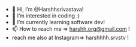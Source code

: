 - 👋 Hi, I’m @Harshhsrivastava!
- 👀 I’m interested in coding :)
- 🌱 I’m currently learning software dev!
- 📫 How to reach me => harshh.org@gmail.com !
- reach me also at  Instagram=> harshhhh.srvstv !
